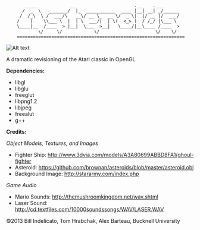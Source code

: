            _____            __                      .__    .___      
          /  _  \   _______/  |_  ___________  ____ |__| __| _/______
         /  /_\  \ /  ___/\   __\/ __ \_  __ \/  _ \|  |/ __ |/  ___/
        /    |    \\___ \  |  | \  ___/|  | \(  <_> )  / /_/ |\___ \ 
        \____|__  /____  > |__|  \___  >__|   \____/|__\____ /____  >
                \/     \/            \/                     \/    \/ 
        ===============================================================

![Alt text](https://raw.github.com/windelicato/Asteroids/master/screenshot.png "Asteroids")

A dramatic revisioning of the Atari classic in OpenGL



**Dependencies:**
+  libgl
+  libglu
+  freeglut
+  libpng1.2
+  libjpeg
+  freealut
+  g++


**Credits:**


*Object Models, Textures, and Images*
*  Fighter Ship: http://www.3dvia.com/models/A3A80699ABBD8FA1/ghoul-fighter
*  Asteroid: https://github.com/brownan/asteroids/blob/master/asteroid.obj
*  Background Image: http://stararmy.com/index.php



*Game Audio*
*  Mario Sounds: http://themushroomkingdom.net/wav.shtml
*  Laser Sound: http://cd.textfiles.com/10000soundssongs/WAV/LASER.WAV

©2013 Bill Indelicato, Tom Hrabchak, Alex Barteau,  Bucknell University